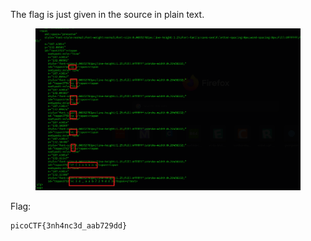The flag is just given in the source in plain text.

<figure><img src="./flag.png"></figure>

Flag:
```
picoCTF{3nh4nc3d_aab729dd}
```